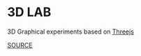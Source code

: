 3D LAB
=======
3D Graphical experiments based on [Threejs](https://threejs.org/ "Threejs link")

[SOURCE](https://vboluda.github.io/ "See home page...")
